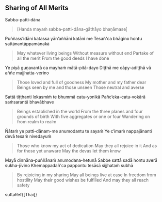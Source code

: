 ## Sharing of All Merits<a id="sharing-all-merits"></a>
Sabba-patti-dāna

> [Handa mayaṁ sabba-patti-dāna-gāthāyo bhaṇāmase]

Puññass’idāni katassa yān’aññāni katāni me
Tesañ'ca bhāgino hontu sattānantāppamāṇakā

<div class="english">

> May whatever living beings
> Without measure without end
> Partake of all the merit
> From the good deeds I have done

</div>

Ye piyā guṇavantā ca mayhaṁ mātā-pitā-dayo
Diṭṭhā me cāpy-adiṭṭhā vā aññe majjhatta-verino

<div class="english">

> Those loved and full of goodness
> My mother and my father dear
> Beings seen by me and those unseen
> Those neutral and averse

</div>

Sattā tiṭṭhanti lokasmiṁ te bhummā catu-yonikā
Pañc’eka-catu-vokārā saṁsarantā bhavābhave

<div class="english">

> Beings established in the world
> From the three planes and four grounds of birth
> With five aggregates or one or four
> Wandering on from realm to realm

</div>

Ñātaṁ ye patti-dānam-me anumodantu te sayaṁ
Ye c’imaṁ nappajānanti devā tesaṁ nivedayuṁ

<div class="english">

> Those who know my act of dedication
> May they all rejoice in it
> And as for those yet unaware
> May the devas let them know

</div>

Mayā dinnāna-puññānaṁ anumodana-hetunā
Sabbe sattā sadā hontu averā sukha-jīvino
Khemappadañ'ca pappontu tesāsā sijjhataṁ subhā

<div class="english">

> By rejoicing in my sharing
> May all beings live at ease
> In freedom from hostility
> May their good wishes be fulfilled
> And may they all reach safety

</div>

suttaRef{[Thai]}
